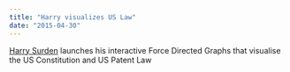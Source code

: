 ```yaml
---
title: "Harry visualizes US Law"
date: "2015-04-30"
---
```

[Harry Surden](http://www.harrysurden.com/projects/visual/USCode_D3/force/Force_Directed_1.html) launches his interactive Force Directed Graphs that visualise the US Constitution and US Patent Law
